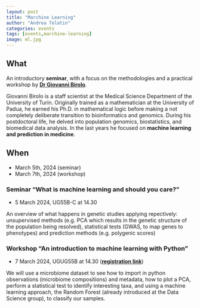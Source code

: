 ```yaml
---
layout: post
title: "Marchine Learning"
author: "Andrea Telatin"
categories: events
tags: [events,marchine-learning]
image: ml.jpg
---
```




## What

An introductory **seminar**, with a focus on the methodologies and a practical workshop by
[**Dr Giovanni Birolo**](https://scholar.google.com/citations?user=kq8AdTAAAAAJ&hl=en&oi=ao).

Giovanni Birolo is a staff scientist at the Medical Science Department of the University of Turin.
Originally trained as a mathematician at the University of Padua, he earned his Ph.D. in mathematical logic before making a not completely deliberate transition to bioinformatics and genomics.
During his postdoctoral life, he delved into population genomics, biostatistics, and biomedical data analysis. 
In the last years he focused on **machine learning and prediction in medicine**.

## When

* March 5th, 2024 (seminar)
* March 7th, 2024 (workshop)

### Seminar “What is machine learning and should you care?” 

* 5 March 2024, UG55B-C at 14.30

An overview of what happens in genetic studies applying repectively: unsupervised methods (e.g. PCA which results in the genetic structure of the population being resolved),  statistical tests (GWAS, to map genes to phenotypes) and prediction methods (e.g. polygenic scores)

### Workshop “An introduction to machine learning with Python” 

* 7 March 2024, UGUG55B at 14.30 ([**registration link**](https://intranet.nbi.ac.uk/infoserv/cgi-bin/calendar/default.asp?id=66032))
  
We will use a microbiome dataset to see how to import in python observations (microbiome compositions) and metadata, how to plot a PCA, perform a statistical test to identify interesting taxa, and using a machine learning approach, the Random Forest (already introduced at the Data Science group), to classify our samples.
